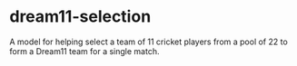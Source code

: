 # dream11-selection
A model for helping select a team of 11 cricket players from a pool of 22 to form a Dream11 team for a single match.
